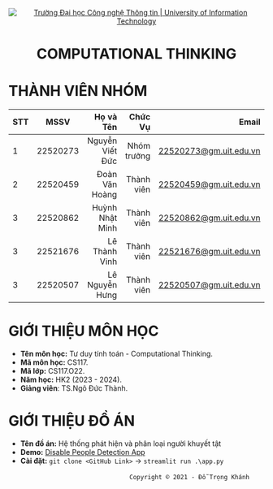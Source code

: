 <!-- Banner -->
<p align="center">
  <a href="https://www.uit.edu.vn/" title="Trường Đại học Công nghệ Thông tin" style="border: none;">
    <img src="https://i.imgur.com/WmMnSRt.png" alt="Trường Đại học Công nghệ Thông tin | University of Information Technology">
  </a>
</p>

<h1 align="center"><b>COMPUTATIONAL THINKING</b></h>

# THÀNH VIÊN NHÓM
| STT    | MSSV          | Họ và Tên              |Chức Vụ    |  Email                  |
| ------ |:-------------:| ----------------------:|----------:|-------------------------:
| 1      | 22520273      | Nguyễn Viết Đức        |Nhóm trưởng|22520273@gm.uit.edu.vn   |
| 2      | 22520459      | Đoàn Văn Hoàng         |Thành viên |22520459@gm.uit.edu.vn   |
| 3      | 22520862      | Huỳnh Nhật Minh        |Thành viên |22520862@gm.uit.edu.vn   |
| 3      | 22521676      | Lê Thành Vinh          |Thành viên |22521676@gm.uit.edu.vn   |
| 3      | 22520507      | Lê Nguyễn Hưng         |Thành viên |22520507@gm.uit.edu.vn   |

# GIỚI THIỆU MÔN HỌC
* **Tên môn học:** Tư duy tính toán - Computational Thinking.
* **Mã môn học:** CS117.
* **Mã lớp:** CS117.O22.
* **Năm học:** HK2 (2023 - 2024).
* **Giảng viên**: TS.Ngô Đức Thành.

# GIỚI THIỆU ĐỒ ÁN
* **Tên đồ án:** Hệ thống phát hiện và phân loại người khuyết tật
* **Demo:** [Disable People Detection App](https://disabledetectionappapp-rpwm9p82k67mtvhbds8zrs.streamlit.app/)
* **Cài đặt:** `git clone <GitHub Link>` ->  `streamlit run .\app.py`
<!-- Footer -->
&emsp;&emsp;&emsp;&emsp;&emsp;&emsp;&emsp;&emsp;&emsp;&emsp;&emsp;&emsp;&emsp;&emsp;&emsp;&emsp;&emsp;`Copyright © 2021 - Đỗ Trọng Khánh`
